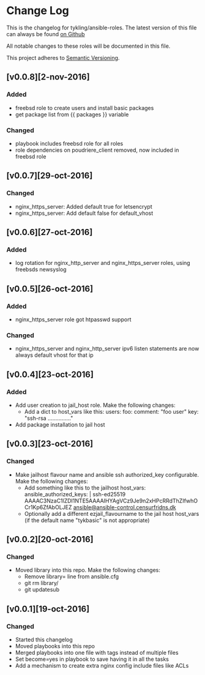 # Change Log
This is the changelog for tykling/ansible-roles. The latest version of this file can always be found [on Github](https://github.com/tykling/ansible-roles/blob/master/CHANGELOG.md)

All notable changes to these roles will be documented in this file.

This project adheres to [Semantic Versioning](http://semver.org/).


## [v0.0.8][2-nov-2016]
### Added
- freebsd role to create users and install basic packages
- get package list from {{ packages }} variable

### Changed
- playbook includes freebsd role for all roles
- role dependencies on poudriere_client removed, now included in freebsd role


## [v0.0.7][29-oct-2016]
### Changed
- nginx_https_server: Added default true for letsencrypt
- nginx_https_server: Add default false for default_vhost

## [v0.0.6][27-oct-2016]
### Added
- log rotation for nginx_http_server and nginx_https_server roles, using freebsds newsyslog


## [v0.0.5][26-oct-2016]
### Added
- nginx_https_server role got htpasswd support
### Changed
- nginx_https_server and nginx_http_server ipv6 listen statements are now always default vhost for that ip


## [v0.0.4][23-oct-2016]
### Added
- Add user creation to jail_host role. Make the following changes:
  - Add a dict to host_vars like this:
    users:
      foo:
      comment: "foo user"
      key: "ssh-rsa ..............."
- Add package installation to jail host


## [v0.0.3][23-oct-2016]
### Changed
- Make jailhost flavour name and ansible ssh authorized_key configurable. Make the following changes:
    - Add something like this to the jailhost host_vars:
        ansible_authorized_keys: |
          ssh-ed25519 AAAAC3NzaC1lZDI1NTE5AAAAIHYAgVCz9Je9n2xHPcRRdThZIfwhOCr1Kp6ZfAbOLJEZ ansible@ansible-control.censurfridns.dk
    - Optionally add a different ezjail_flavourname to the jail host host_vars (if the default name "tykbasic" is not appropriate)


## [v0.0.2][20-oct-2016]
### Changed
- Moved library into this repo. Make the following changes:
    - Remove library= line from ansible.cfg
    - git rm library/
    - git updatesub


## [v0.0.1][19-oct-2016]
### Changed
- Started this changelog
- Moved playbooks into this repo
- Merged playbooks into one file with tags instead of multiple files
- Set become=yes in playbook to save having it in all the tasks
- Add a mechanism to create extra nginx config include files like ACLs

